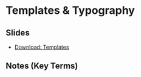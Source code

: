# Templates & Typography

## Slides
- [Download: Templates](https://github.com/codefellows/seattle-301d3/files/219914/301.-.Templates.pdf)

##  Notes (Key Terms)


